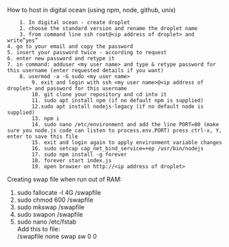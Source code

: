 How to host in digital ocean (using npm, node, github, unix)

        1. In digital ocean - create droplet
        2. choose the standard version and rename the droplet name
        3. from command line ssh root@<ip address of droplet> and write”yes”
    4. go to your email and copy the password
    5. insert your password twice - according to request
    6. enter new password and retype it
    7. in command: adduser <my user name> and type & retype password for this username (enter requested details if you want)
        8. usermod -a -G sudo <my user name>
            9. exit and login with ssh <my user name>@<ip address of droplet> and password for this username
            10. git clone your repository and cd into it
            11. sudo apt install npm (if no default npm is supplied)
            12.sudo apt install nodejs-legacy (if no default node is supplied)
            13. npm i
            14. sudo nano /etc/environment and add the line PORT=80 (make sure you node.js code can listen to process.env.PORT) press ctrl-x, Y, enter to save this file
            15. exit and login again to apply environment variable changes
            16. sudo setcap cap_net_bind_service=+ep /usr/bin/nodejs
            17. sudo npm install -g forever
            18. forever start index.js
            19. open browser on http://<ip address of droplet>
            
            
Creating swap file when run out of RAM:   

1. sudo fallocate -l 4G /swapfile   
2. sudo chmod 600 /swapfile   
3. sudo mkswap /swapfile   
4. sudo swapon /swapfile   
5. sudo nano /etc/fstab    
    Add this to file:  
    /swapfile   none    swap    sw    0   0
